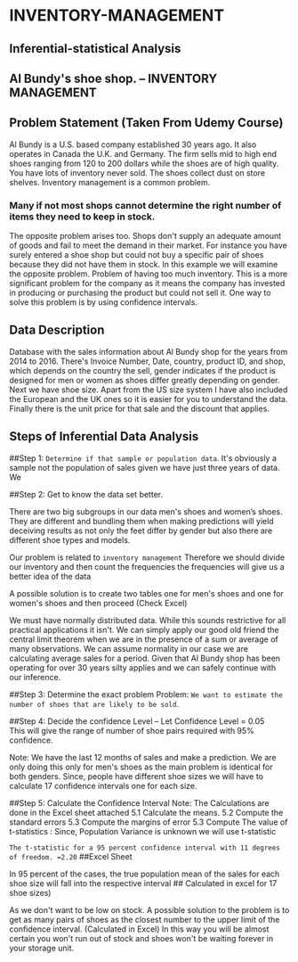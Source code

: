 # INVENTORY-MANAGEMENT
## Inferential-statistical Analysis

## Al Bundy's shoe shop. – INVENTORY MANAGEMENT

## Problem Statement (Taken From Udemy Course)

Al Bundy is a U.S. based company established 30 years ago.
It also operates in Canada the U.K. and Germany.
The firm sells mid to high end shoes ranging from 120 to 200 dollars while the shoes are of high quality.
You have lots of inventory never sold.
The shoes collect dust on store shelves.
Inventory management is a common problem.
### Many if not most shops cannot determine the right number of items they need to keep in stock.
The opposite problem arises too.
Shops don't supply an adequate amount of goods and fail to meet the demand in their market.
For instance you have surely entered a shoe shop but could not buy a specific pair of shoes because they did not have them in stock.
In this example we will examine the opposite problem. Problem of having too much inventory.
This is a more significant problem for the company as it means the company has invested in producing or purchasing the product but could not sell it.
One way to solve this problem is by using confidence intervals.

## Data Description
Database with the sales information about Al Bundy shop for the years from 2014 to 2016.
There's Invoice Number, Date, country, product ID, and shop, which depends on the country the sell, gender indicates if the product is designed for men or women as shoes differ greatly depending on gender. Next we have shoe size.
Apart from the US size system I have also included the European and the UK ones so it is easier for you to understand the data.
Finally there is the unit price for that sale and the discount that applies.



## Steps of Inferential Data Analysis

##Step 1: `Determine if that sample or population data`.
 It's obviously a sample not the population of sales given we have just three years of data. We 

##Step 2: Get to know the data set better.

There are two big subgroups in our data men's shoes and women’s shoes. They are different and bundling them when making predictions will yield deceiving results as not only the feet differ by gender but also there are different shoe types and models.

Our problem is related to `inventory management`
Therefore we should divide our inventory and then count the frequencies the frequencies will give us a better idea of the data 

A possible solution is to create two tables one for men's shoes and one for women's shoes and then proceed (Check Excel)

We must have normally distributed data.
While this sounds restrictive for all practical applications it isn't.
We can simply apply our good old friend the central limit theorem when we are in the presence of a sum or average of many observations.
We can assume normality in our case we are calculating average sales for a period.
Given that Al Bundy shop has been operating for over 30 years silty applies and we can safely continue with our inference.

##Step 3: Determine the exact problem
Problem: `We want to estimate the number of shoes that are likely to be sold`.

##Step 4: Decide the confidence Level – 
Let Confidence Level = 0.05  
This will give the range of number of shoe pairs required with 95% confidence.

Note:
We have the last 12 months of sales and make a prediction.
We are only doing this only for men's shoes as the main problem is identical for both genders.
Since, people have different shoe sizes we will have to calculate 17 confidence intervals one for each size.

##Step 5: Calculate the Confidence Interval 
Note: The Calculations are done in the Excel sheet attached
5.1	Calculate the means.
5.2	Compute the standard errors 
5.3 Compute the margins of error
5.3	Compute The value of t-statistics : Since, Population Variance is unknown we will use t-statistic

`The t-statistic for a 95 percent confidence interval with 11 degrees of freedom. =2.20` ##Excel Sheet

In 95 percent of the cases, the true population mean of the sales for each shoe size will fall into the respective interval ##
Calculated in excel for 17 shoe sizes) 



As we don't want to be low on stock.
A possible solution to the problem is to get as many pairs of shoes as the closest number to the upper limit of the confidence interval. (Calculated in Excel)
In this way you will be almost certain you won't run out of stock and shoes won't be waiting forever in your storage unit.

